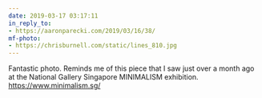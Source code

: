 ```yaml
---
date: 2019-03-17 03:17:11
in_reply_to:
- https://aaronparecki.com/2019/03/16/38/
mf-photo:
- https://chrisburnell.com/static/lines_810.jpg
---
```


Fantastic photo. Reminds me of this piece that I saw just over a month ago at the National Gallery Singapore MINIMALISM exhibition. <a href="https://www.minimalism.sg/" rel="external">https://www.minimalism.sg/</a>
